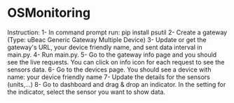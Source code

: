 # OSMonitoring
Instruction:
1- In command prompt run: pip install psutil
2- Create a gateway (Type: uBeac Generic Gateway Multiple Device)
3- Update or get the gateway's URL, your device friendly name, and sent data interval in main.py.
4- Run main.py.
5- Go to the gateway info page and you should see the live requests. You can click on info icon for each request to see the sensors data.
6- Go to the devices page. You should see a device with name: your device friendly name
7- Update the details for the sensors (units,...)
8- Go to dashboard and drag & drop an indicator. In the setting for the indicator, select the sensor you want to show data.



